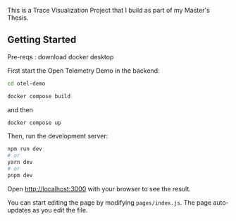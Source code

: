 This is a Trace Visualization Project that I build as part of my Master's Thesis.


## Getting Started
Pre-reqs : download docker desktop

First start the Open Telemetry Demo in the backend:

```bash
cd otel-demo
```

```bash
docker compose build
```
and then

```bash
docker compose up
```

Then, run the development server:

```bash
npm run dev
# or
yarn dev
# or
pnpm dev
```

Open [http://localhost:3000](http://localhost:3000) with your browser to see the result.

You can start editing the page by modifying `pages/index.js`. The page auto-updates as you edit the file.